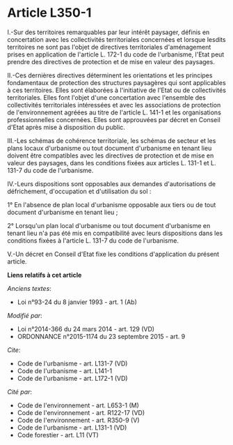 # Article L350-1

I.-Sur des territoires remarquables par leur intérêt paysager, définis en concertation avec les collectivités territoriales
concernées et lorsque lesdits territoires ne sont pas l'objet de directives territoriales d'aménagement prises en application
de l'article L. 172-1 du code de l'urbanisme, l'Etat peut prendre des directives de protection et de mise en valeur des
paysages. 

II.-Ces dernières directives déterminent les orientations et les principes fondamentaux de protection des structures
paysagères qui sont applicables à ces territoires. Elles sont élaborées à l'initiative de l'Etat ou de collectivités
territoriales. Elles font l'objet d'une concertation avec l'ensemble des collectivités territoriales intéressées et avec les
associations de protection de l'environnement agréées au titre de l'article L. 141-1 et les organisations professionnelles
concernées. Elles sont approuvées par décret en Conseil d'Etat après mise à disposition du public. 

III.-Les schémas de cohérence territoriale, les schémas de secteur et les plans locaux d'urbanisme ou tout document
d'urbanisme en tenant lieu doivent être compatibles avec les directives de protection et de mise en valeur des paysages, dans
les conditions fixées aux articles L. 131-1 et L. 131-7 du code de l'urbanisme. 

IV.-Leurs dispositions sont opposables aux demandes d'autorisations de défrichement, d'occupation et d'utilisation du sol : 

1° En l'absence de plan local d'urbanisme opposable aux tiers ou de tout document d'urbanisme en tenant lieu ; 

2° Lorsqu'un plan local d'urbanisme ou tout document d'urbanisme en tenant lieu n'a pas été mis en compatibilité avec leurs
dispositions dans les conditions fixées à l'article L. 131-7 du code de l'urbanisme. 

V.-Un décret en Conseil d'Etat fixe les conditions d'application du présent article.

**Liens relatifs à cet article**

_Anciens textes_:

  - Loi n°93-24 du 8 janvier 1993 - art. 1 (Ab)

_Modifié par_:

  - Loi n°2014-366 du 24 mars 2014 - art. 129 (VD)
  - ORDONNANCE n°2015-1174 du 23 septembre 2015 - art. 9

_Cite_:

  - Code de l'urbanisme - art. L131-7 (VD)
  - Code de l'urbanisme - art. L141-1
  - Code de l'urbanisme - art. L172-1 (VD)

_Cité par_:

  - Code de l'environnement - art. L653-1 (M)
  - Code de l'environnement - art. R122-17 (VD)
  - Code de l'environnement - art. R350-9 (V)
  - Code de l'urbanisme - art. L131-1 (VD)
  - Code forestier - art. L11 (VT)
